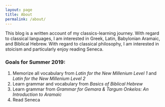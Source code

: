 ```yaml
---
layout: page
title: About
permalink: /about/
---
```


This blog is a written account of my classics-learning journey. With regard to classical languages, I am interested in Greek, Latin, Babylonian Aramaic, and Biblical Hebrew. With regard to classical philosophy, I am interested in stoicism and particularly enjoy reading Seneca.

### Goals for Summer 2019:

1. Memorize all vocabulary from *Latin for the New Millenium Level 1* and *Latin for the New Millenium Level 2*
2. Learn grammar and vocabulary from *Basics of Biblical Hebrew*
3. Learn grammar from *Grammar for Gemara & Targum Onkelos: An Introduction to Aramaic*
4. Read Seneca

